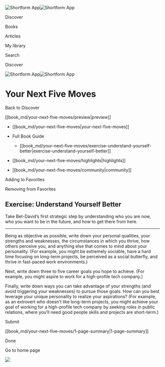 ![Shortform App](/img/logo.36a2399e.svg)![Shortform App](/img/logo-dark.70c1b072.svg)

Discover

Books

Articles

My library

Search

Discover

![Shortform App](/img/logo.36a2399e.svg)![Shortform App](/img/logo-dark.70c1b072.svg)

# Your Next Five Moves

Back to Discover

[[book_md/your-next-five-moves/preview|preview]]

  * [[book_md/your-next-five-moves|your-next-five-moves]]
  * Full Book Guide

    * [[book_md/your-next-five-moves/exercise-understand-yourself-better|exercise-understand-yourself-better]]
  * [[book_md/your-next-five-moves/highlights|highlights]]
  * [[book_md/your-next-five-moves/community|community]]



Adding to Favorites 

Removing from Favorites 

## Exercise: Understand Yourself Better

Take Bet-David’s first strategic step by understanding who you are now, who you want to be in the future, and how to get there from here.

* * *

Being as objective as possible, write down your personal qualities, your strengths and weaknesses, the circumstances in which you thrive, how others perceive you, and anything else that comes to mind about your personality. (For example, you might be extremely sociable, have a hard time focusing on long-term projects, be perceived as a social butterfly, and thrive in fast-paced work environments.)

Next, write down three to five career goals you hope to achieve. (For example, you might aspire to work for a high-profile tech company.)

Finally, write down ways you can take advantage of your strengths (and avoid triggering your weaknesses) to pursue those goals. How can you best leverage your unique personality to realize your aspirations? (For example, as an extrovert who doesn’t like long-term projects, you might achieve your goal of working for a high-profile tech company by seeking roles in public relations, where you’ll need good people skills and projects are short-term.)

Submit 

[[book_md/your-next-five-moves/1-page-summary|1-page-summary]]

Done

Go to home page 

![](https://bat.bing.com/action/0?ti=56018282&Ver=2&mid=cc705b35-60a7-4985-b88c-0945149d20c9&sid=72e6e650642c11eeb2dd2161d176fe8d&vid=72e70890642c11eeb72d79fe7b6df2c6&vids=0&msclkid=N&pi=0&lg=en-US&sw=800&sh=600&sc=24&nwd=1&tl=Shortform%20%7C%20Book&p=https%3A%2F%2Fwww.shortform.com%2Fapp%2Fbook%2Fyour-next-five-moves%2Fexercise-understand-yourself-better&r=&lt=1362&evt=pageLoad&sv=1&rn=495153)
